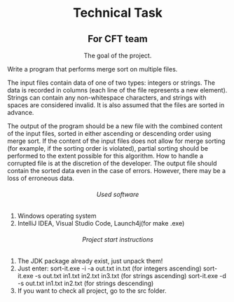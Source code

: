 <h1 align="center">Technical Task</h1>
<h2 align = "center"> For CFT team </h2>
<p align = "center"> The goal of the project.

Write a program that performs merge sort on multiple files.

The input files contain data of one of two types: integers or strings. The data is recorded in columns (each line of the file represents a new element). Strings can contain any non-whitespace characters, and strings with spaces are considered invalid. It is also assumed that the files are sorted in advance.

The output of the program should be a new file with the combined content of the input files, sorted in either ascending or descending order using merge sort. If the content of the input files does not allow for merge sorting (for example, if the sorting order is violated), partial sorting should be performed to the extent possible for this algorithm. How to handle a corrupted file is at the discretion of the developer.
The output file should contain the sorted data even in the case of errors. However, there may be a loss of erroneous data.

<h6 align = "center"> Used software </h6>
<ol>
	<li>Windows operating system </li>
	<li>IntelliJ IDEA, Visual Studio Code, Launch4j(for make .exe)</li>
</ol>
<h6 align = "center"> Project start instructions </h6>
<ol>
	<li> The JDK package already exist, just unpack them!</li>
	<li> Just enter: sort-it.exe -i -a out.txt in.txt (for integers ascending)
                     sort-it.exe -s out.txt in1.txt in2.txt in3.txt (for strings ascending)
                     sort-it.exe -d -s out.txt in1.txt in2.txt (for strings descending)</li>
    <li>If you want to check all project, go to the src folder.</li>
</ol>

